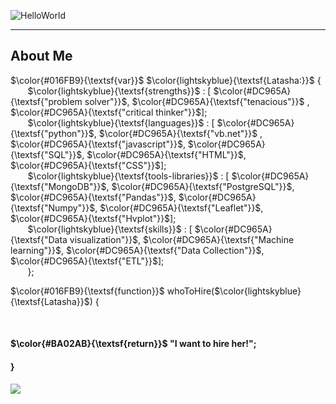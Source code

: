![HelloWorld](https://github.com/Latashajd40/Latashajd40/assets/97650423/7dd06ec2-657f-4d03-9d0f-ea0bdce2b42e) 

<hr>
<h2>About Me</h2>

$\color{#016FB9}{\textsf{var}}$ $\color{lightskyblue}{\textsf{Latasha:}}$ { <br>
&nbsp;&nbsp;&nbsp;&nbsp;&nbsp;&nbsp; $\color{lightskyblue}{\textsf{strengths}}$ : [ $\color{#DC965A}{\textsf{"problem solver"}}$, $\color{#DC965A}{\textsf{"tenacious"}}$ , $\color{#DC965A}{\textsf{"critical thinker"}}$];<br>
&nbsp;&nbsp;&nbsp;&nbsp;&nbsp;&nbsp; $\color{lightskyblue}{\textsf{languages}}$ : [ $\color{#DC965A}{\textsf{"python"}}$, $\color{#DC965A}{\textsf{"vb.net"}}$ , $\color{#DC965A}{\textsf{"javascript"}}$, $\color{#DC965A}{\textsf{"SQL"}}$, $\color{#DC965A}{\textsf{"HTML"}}$, $\color{#DC965A}{\textsf{"CSS"}}$];<br>
&nbsp;&nbsp;&nbsp;&nbsp;&nbsp;&nbsp; $\color{lightskyblue}{\textsf{tools-libraries}}$ : [ $\color{#DC965A}{\textsf{"MongoDB"}}$, $\color{#DC965A}{\textsf{"PostgreSQL"}}$, $\color{#DC965A}{\textsf{"Pandas"}}$, $\color{#DC965A}{\textsf{"Numpy"}}$, $\color{#DC965A}{\textsf{"Leaflet"}}$, $\color{#DC965A}{\textsf{"Hvplot"}}$];<br>
&nbsp;&nbsp;&nbsp;&nbsp;&nbsp;&nbsp; $\color{lightskyblue}{\textsf{skills}}$ : [ $\color{#DC965A}{\textsf{"Data visualization"}}$, $\color{#DC965A}{\textsf{"Machine learning"}}$, $\color{#DC965A}{\textsf{"Data Collection"}}$, $\color{#DC965A}{\textsf{"ETL"}}$];<br>
&nbsp;&nbsp;&nbsp;&nbsp;&nbsp;&nbsp; };

<p>$\color{#016FB9}{\textsf{function}}$ whoToHire($\color{lightskyblue}{\textsf{Latasha}}$) {</p>
&nbsp;&nbsp;&nbsp;&nbsp;&nbsp;&nbsp;<h4>$\color{#BA02AB}{\textsf{return}}$ "I want to hire her!";</h4>
<h4>}</h4>

<div id="badges">
<a href="https://www.linkedin.com/in/latasha-jones-nc/"><img src="https://img.shields.io/badge/LinkedIn-blue?logo=linkedin&logoColor=white&style=for-the-badge"><a/>
</div>


